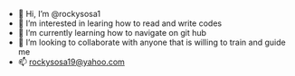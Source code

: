 - 👋 Hi, I’m @rockysosa1
- 👀 I’m interested in learing how to read and write codes
- 🌱 I’m currently learning how to navigate on git hub
- 💞️ I’m looking to collaborate with anyone that is willing to train and guide me
- 📫 rockysosa19@yahoo.com

<!---
rockysosa1/rockysosa1 is a ✨ special ✨ repository because its `README.md` (this file) appears on your GitHub profile.
You can click the Preview link to take a look at your changes.
--->
